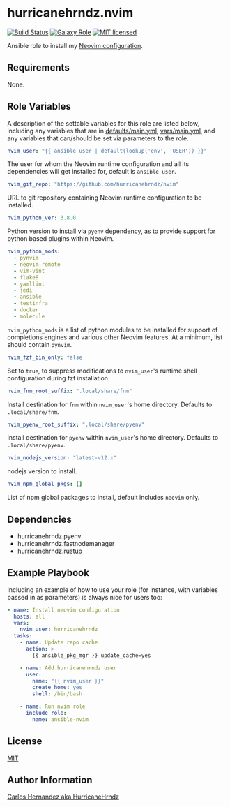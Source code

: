 # hurricanehrndz.nvim

[![Build Status][travis-badge]][travis-link]
[![Galaxy Role][role-badge]][role-link]
[![MIT licensed][mit-badge]][mit-link]

Ansible role to install my [Neovim configuration][nvim-config].

## Requirements

None.

## Role Variables

A description of the settable variables for this role are listed below,
including any variables that are in [defaults/main.yml](defaults/main.yml),
[vars/main.yml](vars/main.yml), and any variables that can/should be set via
parameters to the role.

```yaml
nvim_user: "{{ ansible_user | default(lookup('env', 'USER')) }}"
```

The user for whom the Neovim runtime configuration and all its dependencies will
get installed for, default is `ansible_user`.

```yaml
nvim_git_repo: "https://github.com/hurricanehrndz/nvim"
```

URL to git repository containing Neovim runtime configuration to be installed.

```yaml
nvim_python_ver: 3.8.0
```

Python version to install via `pyenv` dependency, as to provide support for python
based plugins within Neovim.

```yaml
nvim_python_mods:
  - pynvim
  - neovim-remote
  - vim-vint
  - flake8
  - yamllint
  - jedi
  - ansible
  - testinfra
  - docker
  - molecule
```

`nvim_python_mods` is a list of python modules to be installed for support of
completions engines and various other Neovim features. At a minimum, list
should contain `pynvim`.

```yaml
nvim_fzf_bin_only: false
```

Set to `true`, to suppress modifications to `nvim_user`'s runtime
shell configuration during fzf installation.

```yaml
nvim_fnm_root_suffix: ".local/share/fnm"
```

Install destination for `fnm` within `nvim_user`'s home directory.
Defaults to `.local/share/fnm`.

```yaml
nvim_pyenv_root_suffix: ".local/share/pyenv"
```

Install destination for `pyenv`  within `nvim_user`'s home directory.
Defaults to `.local/share/pyenv`.

```yaml
nvim_nodejs_version: "latest-v12.x"
```

nodejs version to install.

```yaml
nvim_npm_global_pkgs: []
```

List of npm global packages to install, default includes `neovim` only.

## Dependencies

- hurricanehrndz.pyenv
- hurricanehrndz.fastnodemanager
- hurricanehrndz.rustup

## Example Playbook

Including an example of how to use your role (for instance, with variables
passed in as parameters) is always nice for users too:

```yaml
- name: Install neovim configuration
  hosts: all
  vars:
    nvim_user: hurricanehrndz
  tasks:
    - name: Update repo cache
      action: >
        {{ ansible_pkg_mgr }} update_cache=yes

    - name: Add hurricanehrndz user
      user:
        name: "{{ nvim_user }}"
        create_home: yes
        shell: /bin/bash

    - name: Run nvim role
      include_role:
        name: ansible-nvim

```

## License

[MIT](LICENSE)

## Author Information

[Carlos Hernandez aka HurricaneHrndz](https://github.com/hurricanehrndz)

[nvim-config]: https://github.com/hurricanehrndz/nvim
[role-badge]: https://img.shields.io/ansible/role/d/46765?style=for-the-badge
[role-link]: https://galaxy.ansible.com/hurricanehrndz/nvim/
[mit-badge]: https://img.shields.io/badge/license-MIT-blue.svg?style=for-the-badge
[mit-link]: https://raw.githubusercontent.com/hurricanehrndz/ansible-nvim/master/LICENSE
[travis-badge]: https://img.shields.io/travis/hurricanehrndz/ansible-nvim/master.svg?style=for-the-badge&logo=travis
[travis-link]: https://travis-ci.org/hurricanehrndz/ansible-morethandotfiles
